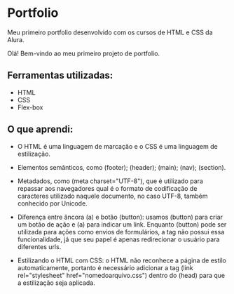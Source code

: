 # Portfolio
Meu primeiro portfolio desenvolvido com os cursos de HTML e CSS da Alura.

Olá! Bem-vindo ao meu primeiro projeto de  portfolio.

## Ferramentas utilizadas:
* HTML
* CSS
* Flex-box

## O que aprendi:
* O HTML é uma linguagem de marcação e o CSS é uma linguagem de estilização.

* Elementos semânticos, como (footer); (header); (main); (nav); (section).

* Metadados, como (meta charset="UTF-8"), que é utilizado para repassar aos navegadores qual é o formato de codificação de caracteres utilizado naquele documento, no caso UTF-8, também conhecido por Unicode.

* Diferença entre âncora (a) e botão (button): usamos (button) para criar um botão de ação e (a) para indicar um link. Enquanto (button) pode ser utilizada para ações como envios de formulários, a tag <a> não possui essa funcionalidade, já que seu papel é apenas redirecionar o usuário para diferentes urls.

* Estilizando o HTML com CSS: o HTML não reconhece a página de estilo automaticamente, portanto é necessário adicionar a tag (link rel="stylesheet" href="nomedoarquivo.css") dentro do (head) para que a estilização seja aplicada.


